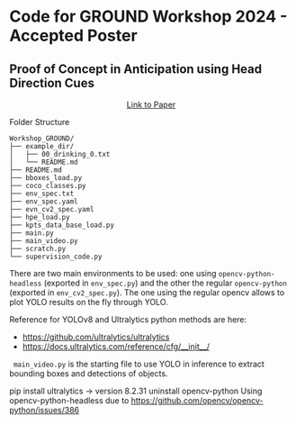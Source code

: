 # Code for GROUND Workshop 2024 - Accepted Poster
## Proof of Concept in Anticipation using Head Direction Cues

<p style="text-align:center;"><a href="https://doi.org/10.48550/arXiv.2408.05516">Link to Paper</a></p>

Folder Structure
```
Workshop_GROUND/
├── example_dir/
│   ├── 00_drinking_0.txt
│   └── README.md
├── README.md
├── bboxes_load.py
├── coco_classes.py
├── env_spec.txt
├── env_spec.yaml
├── evn_cv2_spec.yaml
├── hpe_load.py
├── kpts_data_base_load.py
├── main.py
├── main_video.py
├── scratch.py
└── supervision_code.py
```

There are two main environments to be used: one using `opencv-python-headless` (exported in `env_spec.py`) and the other the regular `opencv-python` (exported in `env_cv2_spec.py`).
The one using the regular opencv allows to plot YOLO results on the fly through YOLO.

Reference for YOLOv8 and Ultralytics python methods are here:
- https://github.com/ultralytics/ultralytics
- https://docs.ultralytics.com/reference/cfg/__init__/

``` main_video.py``` is the starting file to use YOLO in inference to extract bounding boxes and detections of objects.

pip install ultralytics -> version 8.2.31
uninstall opencv-python
Using opencv-python-headless
due to https://github.com/opencv/opencv-python/issues/386